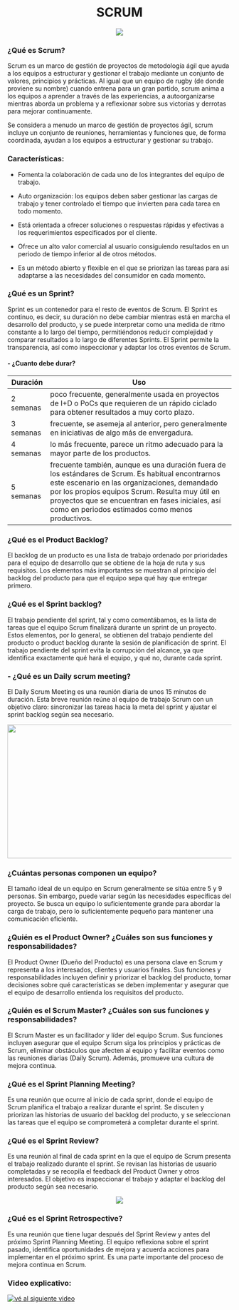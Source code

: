 <!-- Para empezar crearemos el título y lo centraremos, además insertaremos una foto de cabecera que tambíen centraremos -->
<h1 align="center"> SCRUM </h1>

<div align="center">
<img src="https://cas-training.com/wp-content/uploads/2020/07/scrum.jpg" />
</div>

<!-- Asimismo, procederemos a contestar las diferentes preguntas que se nos plantean del Scrum -->
### ¿Qué es Scrum?
Scrum es un marco de gestión de proyectos de metodología ágil que ayuda a los equipos a estructurar y gestionar el trabajo mediante un conjunto de valores, principios y prácticas. Al igual que un equipo de rugby (de donde proviene su nombre) cuando entrena para un gran partido, scrum anima a los equipos a aprender a través de las experiencias, a autoorganizarse mientras aborda un problema y a reflexionar sobre sus victorias y derrotas para mejorar continuamente.

Se considera a menudo un marco de gestión de proyectos ágil, scrum incluye un conjunto de reuniones, herramientas y funciones que, de forma coordinada, ayudan a los equipos a estructurar y gestionar su trabajo.

### Características:
- Fomenta la colaboración de cada uno de los integrantes del equipo de trabajo.

- Auto organización: los equipos deben saber gestionar las cargas de trabajo y tener controlado el tiempo que invierten para cada tarea en todo momento.

- Está orientada a ofrecer soluciones o respuestas rápidas y efectivas a los requerimientos especificados por el cliente.

- Ofrece un alto valor comercial al usuario consiguiendo resultados en un periodo de tiempo inferior al de otros métodos.

- Es un método abierto y flexible en el que se priorizan las tareas para así adaptarse a las necesidades del consumidor en cada momento.

### ¿Qué es un Sprint?
Sprint es un contenedor para el resto de eventos de Scrum. El Sprint es continuo, es decir, su duración no debe cambiar mientras está en marcha el desarrollo del producto, y se puede interpretar como una medida de ritmo constante a lo largo del tiempo, permitiéndonos reducir complejidad y comparar resultados a lo largo de diferentes Sprints. El Sprint permite la transparencia, así como inspeccionar y adaptar los otros eventos de Scrum.

<!-- Para insertar la información de la duración de esta procederemos a insertarla en forma de tabla -->
#### - ¿Cuanto debe durar?

|Duración|Uso|
|------|--------|
|2 semanas |poco frecuente, generalmente usada en proyectos de I+D o PoCs que requieren de un rápido ciclado para obtener resultados a muy corto plazo.  |
|3 semanas| frecuente, se asemeja al anterior, pero generalmente en iniciativas de algo más de envergadura.|
|4 semanas| lo más frecuente, parece un ritmo adecuado para la mayor parte de los productos.|
|5 semanas| frecuente también, aunque es una duración fuera de los estándares de Scrum. Es habitual encontrarnos este escenario en las organizaciones, demandado por los propios equipos Scrum. Resulta muy útil en proyectos que se encuentran en fases iniciales, así como en periodos estimados como menos productivos.|

### ¿Qué es el Product Backlog?
El backlog de un producto es una lista de trabajo ordenado por prioridades para el equipo de desarrollo que se obtiene de la hoja de ruta y sus requisitos. Los elementos más importantes se muestran al principio del backlog del producto para que el equipo sepa qué hay que entregar primero.

### ¿Qué es el Sprint backlog?

El trabajo pendiente del sprint, tal y como comentábamos, es la lista de tareas que el equipo Scrum finalizará durante un sprint de un proyecto. Estos elementos, por lo general, se obtienen del trabajo pendiente del producto o product backlog durante la sesión de planificación de sprint. El trabajo pendiente del sprint evita la corrupción del alcance, ya que identifica exactamente qué hará el equipo, y qué no, durante cada sprint.  

<!-- Para mejorar la estética del markdown procederemos a insertar imágenes -->
### - ¿Qué es un Daily scrum meeting? 
El Daily Scrum Meeting es una reunión diaria de unos 15 minutos de duración. Esta breve reunión reúne al equipo de trabajo Scrum con un objetivo claro: sincronizar las tareas hacia la meta del sprint y ajustar el sprint backlog según sea necesario.

<div align="center">
<img src="https://standuply.com/blog/wp-content/uploads/2022/01/713158b01a2c8c580e121343d12d07dc.jpg" width="600" height="300"/> 
</div>

### ¿Cuántas personas componen un equipo?
El tamaño ideal de un equipo en Scrum generalmente se sitúa entre 5 y 9 personas. Sin embargo, puede variar según las necesidades específicas del proyecto. Se busca un equipo lo suficientemente grande para abordar la carga de trabajo, pero lo suficientemente pequeño para mantener una comunicación eficiente.

### ¿Quién es el Product Owner? ¿Cuáles son sus funciones y responsabilidades?
El Product Owner (Dueño del Producto) es una persona clave en Scrum y representa a los interesados, clientes y usuarios finales. Sus funciones y responsabilidades incluyen definir y priorizar el backlog del producto, tomar decisiones sobre qué características se deben implementar y asegurar que el equipo de desarrollo entienda los requisitos del producto.

### ¿Quién es el Scrum Master? ¿Cuáles son sus funciones y responsabilidades?
El Scrum Master es un facilitador y líder del equipo Scrum. Sus funciones incluyen asegurar que el equipo Scrum siga los principios y prácticas de Scrum, eliminar obstáculos que afecten al equipo y facilitar eventos como las reuniones diarias (Daily Scrum). Además, promueve una cultura de mejora continua.

### ¿Qué es el Sprint Planning Meeting?
Es una reunión que ocurre al inicio de cada sprint, donde el equipo de Scrum planifica el trabajo a realizar durante el sprint. Se discuten y priorizan las historias de usuario del backlog del producto, y se seleccionan las tareas que el equipo se comprometerá a completar durante el sprint.

### ¿Qué es el Sprint Review?
Es una reunión al final de cada sprint en la que el equipo de Scrum presenta el trabajo realizado durante el sprint. Se revisan las historias de usuario completadas y se recopila el feedback del Product Owner y otros interesados. El objetivo es inspeccionar el trabajo y adaptar el backlog del producto según sea necesario.

<div align="center">
<img src="https://www.datocms-assets.com/17507/1611299953-sprintreviewmeeting.png?fit=max&fm=webp&q=60&w=736">
</div>

### ¿Qué es el Sprint Retrospective?
Es una reunión que tiene lugar después del Sprint Review y antes del próximo Sprint Planning Meeting. El equipo reflexiona sobre el sprint pasado, identifica oportunidades de mejora y acuerda acciones para implementar en el próximo sprint. Es una parte importante del proceso de mejora continua en Scrum.

### Video explicativo: 

[![vé al siguiente video](https://adaptmethodology.com/wp-content/uploads/2022/06/ScrumMetodology.png)](https://youtu.be/sLexw-z13Fo?si=up_Kg-_PdW5JzzEz)
